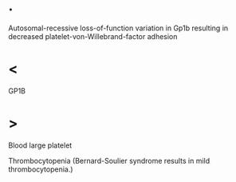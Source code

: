 # .

Autosomal-recessive loss-of-function variation in Gp1b resulting in decreased platelet-von-Willebrand-factor adhesion

# <

GP1B

# >

Blood large platelet

Thrombocytopenia (Bernard-Soulier syndrome results in mild thrombocytopenia.)
